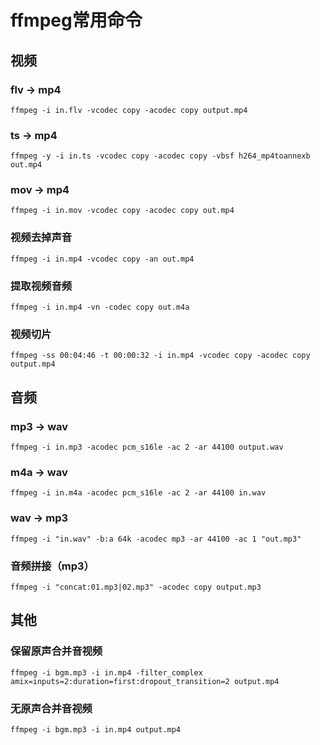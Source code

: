 # ffmpeg常用命令

## 视频

### flv -> mp4

```shell
ffmpeg -i in.flv -vcodec copy -acodec copy output.mp4
```



### ts -> mp4

```shell
ffmpeg -y -i in.ts -vcodec copy -acodec copy -vbsf h264_mp4toannexb out.mp4
```



### mov -> mp4

```shell
ffmpeg -i in.mov -vcodec copy -acodec copy out.mp4
```



### 视频去掉声音

```shell
ffmpeg -i in.mp4 -vcodec copy -an out.mp4
```



### 提取视频音频

```shell
ffmpeg -i in.mp4 -vn -codec copy out.m4a
```



### 视频切片

```shell
ffmpeg -ss 00:04:46 -t 00:00:32 -i in.mp4 -vcodec copy -acodec copy output.mp4
```



## 音频

### mp3 -> wav

```shell
ffmpeg -i in.mp3 -acodec pcm_s16le -ac 2 -ar 44100 output.wav
```



### m4a -> wav

```shell
ffmpeg -i in.m4a -acodec pcm_s16le -ac 2 -ar 44100 in.wav
```



### wav -> mp3

```shell
ffmpeg -i "in.wav" -b:a 64k -acodec mp3 -ar 44100 -ac 1 "out.mp3"
```



### 音频拼接（mp3）

```shell
ffmpeg -i "concat:01.mp3|02.mp3" -acodec copy output.mp3
```



## 其他

### 保留原声合并音视频

```shell
ffmpeg -i bgm.mp3 -i in.mp4 -filter_complex amix=inputs=2:duration=first:dropout_transition=2 output.mp4
```



### 无原声合并音视频

```shell
ffmpeg -i bgm.mp3 -i in.mp4 output.mp4
```



